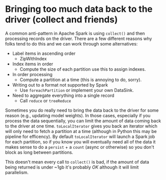 # Bringing too much data back to the driver (collect and friends)

A common anti-pattern in Apache Spark is using `collect()` and then processing records on the driver. There are a few different reasons why folks tend to do this and we can work through some alternatives:

- Label items in ascending order
	* ZipWithIndex
- Index items in order
	* Compute the size of each partition use this to assign indexes.
- In order processing
	* Compute a partition at a time (this is annoying to do, sorry).
- Writing out to a format not supported by Spark
	* Use `foreachPartition` or implement your own DataSink.
- Need to aggregate everything into a single record
	* Call `reduce` or `treeReduce`


Sometimes you do really need to bring the data back to the driver for some reason (e.g., updating model weights). In those cases, especially if you process the data sequentially, you can limit the amount of data coming back to the driver at one time. `toLocalIterator` gives you back an iterator which will only need to fetch a partition at a time (although in Python this may be pipeline for efficency). By default `toLocalIterator` will launch a Spark job for each partition, so if you know you will eventually need all of the data it makes sense to do a `persist` + a `count` (async or otherwise) so you don't block as long between partitions.


This doesn't mean every call to `collect()` is bad, if the amount of data being returned is under ~1gb it's probably _OK_ although it will limit parallelism.

